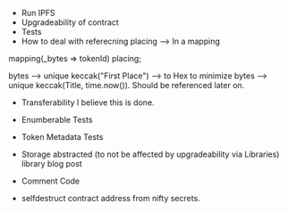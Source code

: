 * Run IPFS
* Upgradeability of contract
* Tests
* How to deal with referecning placing --> In a mapping

mapping(_bytes => tokenId) placing;

bytes --> unique keccak("First Place") --> to Hex to minimize
bytes --> unique keccak(Title, time.now()). Should be referenced later on.

* Transferability
I believe this is done. 

* Enumberable Tests

* Token Metadata Tests

* Storage abstracted (to not be affected by upgradeability via Libraries) library blog post

* Comment Code

* selfdestruct contract address from nifty secrets.